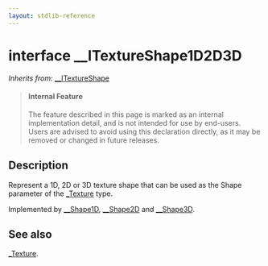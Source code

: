 ```yaml
---
layout: stdlib-reference
---
```


# interface \_\_ITextureShape1D2D3D

*Inherits from:* [\_\_ITextureShape](../0_itextureshape-023a/index)

> #### Internal Feature
> The feature described in this page is marked as an internal implementation detail, and is not intended for use by end-users.
> Users are advised to avoid using this declaration directly, as it may be removed or changed in future releases.

## Description

Represent a 1D, 2D or 3D texture shape that can be used as the <span class='code'>Shape</span> parameter of the <span class='code'><a href="../../types/0texture-01/index.html" class="code_type">_Texture</a></span> type.

Implemented by <span class='code'><a href="../../types/0_shape1d-028/index.html" class="code_type">__Shape1D</a></span>, <span class='code'><a href="../../types/0_shape2d-028/index.html" class="code_type">__Shape2D</a></span> and <span class='code'><a href="../../types/0_shape3d-028/index.html" class="code_type">__Shape3D</a></span>.


## See also

<span class='code'><a href="../../types/0texture-01/index.html" class="code_type">_Texture</a></span>.


